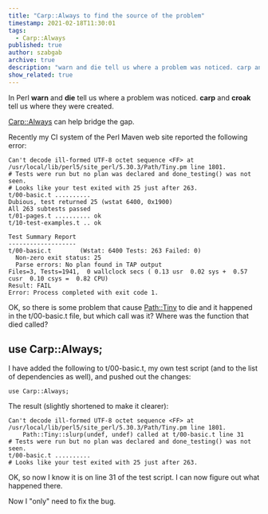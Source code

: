```yaml
---
title: "Carp::Always to find the source of the problem"
timestamp: 2021-02-18T11:30:01
tags:
  - Carp::Always
published: true
author: szabgab
archive: true
description: "warn and die tell us where a problem was noticed. carp and croak tell us where they were created."
show_related: true
---
```



In Perl **warn** and **die** tell us where a problem was noticed. <b>carp</b> and <b>croak</b> tell us where they were created.

[Carp::Always](https://metacpan.org/pod/Carp::Always) can help bridge the gap.


Recently my CI system of the Perl Maven web site reported the following error:

```
Can't decode ill-formed UTF-8 octet sequence <FF> at /usr/local/lib/perl5/site_perl/5.30.3/Path/Tiny.pm line 1801.
# Tests were run but no plan was declared and done_testing() was not seen.
# Looks like your test exited with 25 just after 263.
t/00-basic.t ..........
Dubious, test returned 25 (wstat 6400, 0x1900)
All 263 subtests passed
t/01-pages.t .......... ok
t/10-test-examples.t .. ok

Test Summary Report
-------------------
t/00-basic.t        (Wstat: 6400 Tests: 263 Failed: 0)
  Non-zero exit status: 25
  Parse errors: No plan found in TAP output
Files=3, Tests=1941,  0 wallclock secs ( 0.13 usr  0.02 sys +  0.57 cusr  0.10 csys =  0.82 CPU)
Result: FAIL
Error: Process completed with exit code 1.
```

OK, so there is some problem that cause [Path::Tiny](https://metacpan.org/pod/Path::Tiny) to die
and it happened in the t/00-basic.t file, but which call was it?
Where was the function that died called?

## use Carp::Always;

I have added the following to t/00-basic.t, my own test script (and to the list of dependencies as well), and pushed out the changes:

```
use Carp::Always;
```

The result (slightly shortened to make it clearer):

```
Can't decode ill-formed UTF-8 octet sequence <FF> at /usr/local/lib/perl5/site_perl/5.30.3/Path/Tiny.pm line 1801.
    Path::Tiny::slurp(undef, undef) called at t/00-basic.t line 31
# Tests were run but no plan was declared and done_testing() was not seen.
t/00-basic.t ..........
# Looks like your test exited with 25 just after 263.
```


OK, so now I know it is on line 31 of the test script. I can now figure out what happened there.

Now I "only" need to fix the bug.

